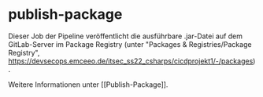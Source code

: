 # publish-package

Dieser Job der Pipeline veröffentlicht die ausführbare .jar-Datei auf dem GitLab-Server im Package Registry (unter "Packages & Registries/Package Registry", https://devsecops.emceeo.de/itsec_ss22_csharps/cicdprojekt1/-/packages).

Weitere Informationen unter [[Publish-Package]].

